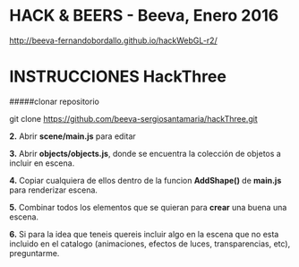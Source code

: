 # HACK & BEERS - Beeva, Enero 2016

  http://beeva-fernandobordallo.github.io/hackWebGL-r2/

# INSTRUCCIONES HackThree

#####clonar repositorio

  git clone https://github.com/beeva-sergiosantamaria/hackThree.git

**2.** Abrir **scene/main.js** para editar

**3.** Abrir **objects/objects.js**, donde se encuentra la colección de objetos a incluir en escena.

**4.** Copiar cualquiera de ellos dentro de la funcion **AddShape()** de **main.js** para renderizar escena.

**5.** Combinar todos los elementos que se quieran para **crear** una buena una escena.

**6.** Si para la idea que teneis quereis incluir algo en la escena que no esta incluido en el catalogo (animaciones, efectos de luces, transparencias, etc), preguntarme.
